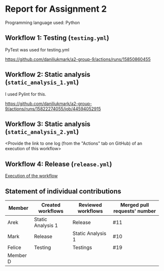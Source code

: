 # Report for Assignment 2

Programming language used: Python

## Workflow 1: Testing (`testing.yml`)

PyTest was used for testing.yml

https://github.com/daniliukmark/a2-group-9/actions/runs/15850860455

## Workflow 2: Static analysis (`static_analysis_1.yml`)

I used Pylint for this.

https://github.com/daniliukmark/a2-group-9/actions/runs/15822274055/job/44594052915

## Workflow 3: Static analysis (`static_analysis_2.yml`)

<Inform which tool is used to perform code quality check with static analysis.>

<Provide the link to one log (from the "Actions" tab on GitHub) of an execution of this workflow>

## Workflow 4: Release (`release.yml`)

[Execution of the workflow](https://github.com/daniliukmark/a2-group-9/actions/runs/15822274053)

## Statement of individual contributions

<Write what each group member did. Use the following table for that and add additional text under it if you see fit.>

| Member | Created workflows | Reviewed workflows | Merged pull requests' number |
| --- | --- | --- | --- |
| Arek|Static Analysis 1 |Release |#11 |
| Mark|Release |Static Analysis 1 |#10 |
| Felice|Testing | Testings | #19 |
| Member D | | | |
